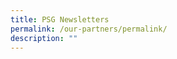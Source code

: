 ```yaml
---
title: PSG Newsletters
permalink: /our-partners/permalink/
description: ""
---
```

[](/files/Our%20Partners/MDPS-PSG-Newsletter-Issue-1-May-2017.pdf)